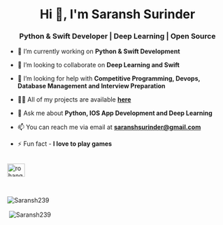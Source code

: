 <h1 align="center">Hi 👋, I'm Saransh Surinder</h1>
<h3 align="center">Python & Swift Developer | Deep Learning | Open Source</h3>


- 🔭 I’m currently working on **Python & Swift Development**

- 👯 I’m looking to collaborate on **Deep Learning and Swift**

- 🤝 I’m looking for help with **Competitive Programming, Devops, Database Management and Interview Preparation**

- 👨‍💻 All of my projects are available [**here**](https://github.com/Saransh239?tab=repositories&q=&type=source&language=)

- 💬 Ask me about **Python, IOS App Development and Deep Learning**

- 📫 You can reach me via email at **saranshsurinder@gmail.com**

- ⚡ Fun fact - **I love to play games**
<br>
<a href="https://www.linkedin.com/in/saransh-surinder-308907163/" target="blank"><img align="center" src="https://cdn.jsdelivr.net/npm/simple-icons@3.0.1/icons/linkedin.svg" alt="rohang4837b4124" height="30" width="40" /></a>

&nbsp;
<p><img align="left" src="https://github-readme-stats.vercel.app/api/top-langs/?username=Saransh239&layout=compact" alt="Saransh239" /></p>
<br>
<p>&nbsp;<img align="center" src="https://github-readme-stats.vercel.app/api?username=Saransh239&show_icons=true" alt="Saransh239" /></p>
